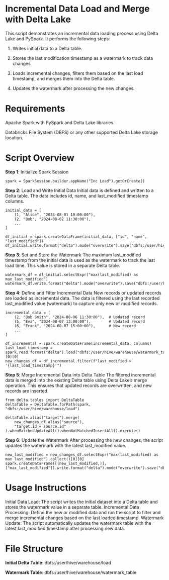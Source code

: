 # Incremental Data Load and Merge with Delta Lake
This script demonstrates an incremental data loading process using Delta Lake and PySpark. It performs the following steps:

1) Writes initial data to a Delta table.

2) Stores the last modification timestamp as a watermark to track data changes.

3) Loads incremental changes, filters them based on the last load timestamp, and merges them into the Delta table.

4) Updates the watermark after processing the new changes.

# Requirements
Apache Spark with PySpark and Delta Lake libraries.

Databricks File System (DBFS) or any other supported Delta Lake storage location.

# Script Overview
**Step 1**: Initialize Spark Session

    spark = SparkSession.builder.appName("Inc Load").getOrCreate()

**Step 2**: Load and Write Initial Data
    Initial data is defined and written to a Delta table. The data includes id, name, and last_modified timestamp columns.
    
    initial_data = [
        (1, "Alice", "2024-08-01 10:00:00"),
        (2, "Bob", "2024-08-02 11:30:00"),
        ...
    ]

    df_initial = spark.createDataFrame(initial_data, ["id", "name", "last_modified"])
    df_initial.write.format("delta").mode("overwrite").save("dbfs:/user/hive/warehouse/load")

**Step 3**: Set and Store the Watermark
    The maximum last_modified timestamp from the initial data is used as the watermark to track the last load time. This value is stored in a separate Delta table.
    
    watermark_df = df_initial.selectExpr("max(last_modified) as max_last_modified")
    watermark_df.write.format("delta").mode("overwrite").save("dbfs:/user/hive/warehouse/watermark_table")

**Step 4**: Define and Filter Incremental Data
New records or updated records are loaded as incremental data. The data is filtered using the last recorded last_modified value (watermark) to capture only new or modified records.

    incremental_data = [
        (2, "Bob Smith", "2024-08-06 11:30:00"),  # Updated record
        (5, "Eva", "2024-08-07 13:00:00"),        # Updated record
        (6, "Frank", "2024-08-07 15:00:00"),      # New record
        ...
    ]

    df_incremental = spark.createDataFrame(incremental_data, columns)
    last_load_timestamp = spark.read.format("delta").load("dbfs:/user/hive/warehouse/watermark_table").selectExpr("max(max_last_modified)").collect()[0][0]
    new_changes_df = df_incremental.filter(f"last_modified > '{last_load_timestamp}'")

**Step 5**: Merge Incremental Data into Delta Table
The filtered incremental data is merged into the existing Delta table using Delta Lake’s merge operation. This ensures that updated records are overwritten, and new records are inserted.

    from delta.tables import DeltaTable
    deltaTable = DeltaTable.forPath(spark, "dbfs:/user/hive/warehouse/load")

    deltaTable.alias("target").merge(
        new_changes_df.alias("source"),
        "target.id = source.id"
    ).whenMatchedUpdateAll().whenNotMatchedInsertAll().execute()

**Step 6**: Update the Watermark
After processing the new changes, the script updates the watermark with the latest last_modified value.
    
    new_last_modified = new_changes_df.selectExpr("max(last_modified) as max_last_modified").collect()[0][0]
    spark.createDataFrame([(new_last_modified,)], ["max_last_modified"]).write.format("delta").mode("overwrite").save("dbfs:/user/hive/warehouse/watermark_table")

# Usage Instructions
Initial Data Load: The script writes the initial dataset into a Delta table and stores the watermark value in a separate table.
Incremental Data Processing: Define the new or modified data and run the script to filter and merge incremental changes based on the last loaded timestamp.
Watermark Update: The script automatically updates the watermark table with the latest last_modified timestamp after processing new data.
# File Structure
**Initial Delta Table**: dbfs:/user/hive/warehouse/load

**Watermark Table**: dbfs:/user/hive/warehouse/watermark_table
